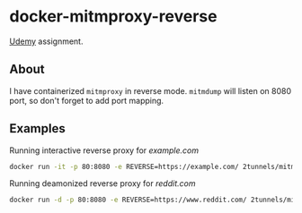 # docker-mitmproxy-reverse

[Udemy](https://www.udemy.com/learn-docker/) assignment.

## About

I have containerized `mitmproxy` in reverse mode. `mitmdump` will listen on 8080 port, so don't forget to add port mapping.

## Examples

Running interactive reverse proxy for _example.com_

```bash
docker run -it -p 80:8080 -e REVERSE=https://example.com/ 2tunnels/mitmproxy-reverse
```

Running deamonized reverse proxy for _reddit.com_

```bash
docker run -d -p 80:8080 -e REVERSE=https://www.reddit.com/ 2tunnels/mitmproxy-reverse
```
